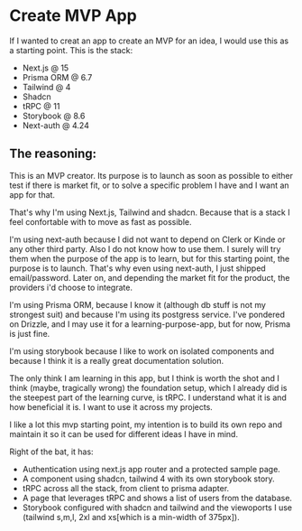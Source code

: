 # Create MVP App

If I wanted to creat an app to create an MVP for an idea, I would use this
as a starting point. This is the stack:

- Next.js @ 15
- Prisma ORM @ 6.7
- Tailwind @ 4
- Shadcn
- tRPC @ 11
- Storybook @ 8.6
- Next-auth @ 4.24

## The reasoning:

This is an MVP creator. Its purpose is to launch as soon as possible to either
test if there is market fit, or to solve a specific problem I have and I want
an app for that.

That's why I'm using Next.js, Tailwind and shadcn. Because that is a stack I
feel confortable with to move as fast as possible.

I'm using next-auth because I did not want to depend on Clerk or Kinde or any
other third party. Also I do not know how to use them. I surely will try them
when the purpose of the app is to learn, but for this starting point, the
purpose is to launch. That's why even using next-auth, I just shipped
email/password. Later on, and depending the market fit for the product, the
providers i'd choose to integrate.

I'm using Prisma ORM, because I know it (although db stuff is not my strongest
suit) and because I'm using its postgress service. I've pondered on Drizzle,
and I may use it for a learning-purpose-app, but for now, Prisma is just fine.

I'm using storybook because I like to work on isolated components and because
I think it is a really great documentation solution.

The only think I am learning in this app, but I think is worth the shot and
I think (maybe, tragically wrong) the foundation setup, which I already did is
the steepest part of the learning curve, is tRPC. I understand what it is and
how beneficial it is. I want to use it across my projects.

I like a lot this mvp starting point, my intention is to build its own repo
and maintain it so it can be used for different ideas I have in mind.

Right of the bat, it has:

- Authentication using next.js app router and a protected sample page.
- A component using shadcn, tailwind 4 with its own storybook story.
- tRPC across all the stack, from client to prisma adapter.
- A page that leverages tRPC and shows a list of users from the database.
- Storybook configured with shadcn and tailwind and the viewoports I use
  (tailwind s,m,l, 2xl and xs[which is a min-width of 375px]).
